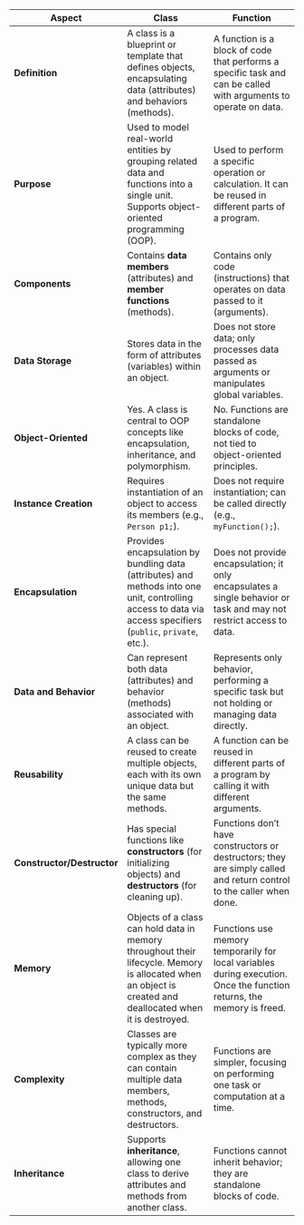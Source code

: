 | **Aspect**                 | **Class**                                                                                                                                                     | **Function**                                                                                                           |
| -------------------------- | ------------------------------------------------------------------------------------------------------------------------------------------------------------- | ---------------------------------------------------------------------------------------------------------------------- |
| **Definition**             | A class is a blueprint or template that defines objects, encapsulating data (attributes) and behaviors (methods).                                             | A function is a block of code that performs a specific task and can be called with arguments to operate on data.       |
| **Purpose**                | Used to model real-world entities by grouping related data and functions into a single unit. Supports object-oriented programming (OOP).                      | Used to perform a specific operation or calculation. It can be reused in different parts of a program.                 |
| **Components**             | Contains **data members** (attributes) and **member functions** (methods).                                                                                    | Contains only code (instructions) that operates on data passed to it (arguments).                                      |
| **Data Storage**           | Stores data in the form of attributes (variables) within an object.                                                                                           | Does not store data; only processes data passed as arguments or manipulates global variables.                          |
| **Object-Oriented**        | Yes. A class is central to OOP concepts like encapsulation, inheritance, and polymorphism.                                                                    | No. Functions are standalone blocks of code, not tied to object-oriented principles.                                   |
| **Instance Creation**      | Requires instantiation of an object to access its members (e.g., `Person p1;`).                                                                               | Does not require instantiation; can be called directly (e.g., `myFunction();`).                                        |
| **Encapsulation**          | Provides encapsulation by bundling data (attributes) and methods into one unit, controlling access to data via access specifiers (`public`, `private`, etc.). | Does not provide encapsulation; it only encapsulates a single behavior or task and may not restrict access to data.    |
| **Data and Behavior**      | Can represent both data (attributes) and behavior (methods) associated with an object.                                                                        | Represents only behavior, performing a specific task but not holding or managing data directly.                        |
| **Reusability**            | A class can be reused to create multiple objects, each with its own unique data but the same methods.                                                         | A function can be reused in different parts of a program by calling it with different arguments.                       |
| **Constructor/Destructor** | Has special functions like **constructors** (for initializing objects) and **destructors** (for cleaning up).                                                 | Functions don’t have constructors or destructors; they are simply called and return control to the caller when done.   |
| **Memory**                 | Objects of a class can hold data in memory throughout their lifecycle. Memory is allocated when an object is created and deallocated when it is destroyed.    | Functions use memory temporarily for local variables during execution. Once the function returns, the memory is freed. |
| **Complexity**             | Classes are typically more complex as they can contain multiple data members, methods, constructors, and destructors.                                         | Functions are simpler, focusing on performing one task or computation at a time.                                       |
| **Inheritance**            | Supports **inheritance**, allowing one class to derive attributes and methods from another class.                                                             | Functions cannot inherit behavior; they are standalone blocks of code.                                                 |


